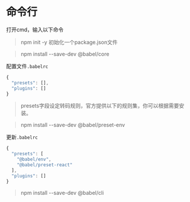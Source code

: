 # 命令行 
打开cmd，输入以下命令

> npm init -y
  初始化一个package.json文件

> npm install --save-dev @babel/core

配置文件`.babelrc`
```js
{
  "presets": [],
  "plugins": []
}
```
> presets字段设定转码规则，官方提供以下的规则集，你可以根据需要安装。

> npm install --save-dev @babel/preset-env

更新`.babelrc`
```js
{
  "presets": [
    "@babel/env",
    "@babel/preset-react"
  ],
  "plugins": []
}
```

> npm install --save-dev @babel/cli